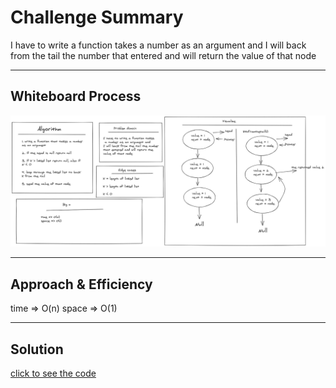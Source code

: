 # Challenge Summary

<!-- Description of the challenge -->

I have to write a function takes
a number as an argument and
I will back from the tail the number
that entered and will return the
value of that node

---

## Whiteboard Process

<!-- Embedded whiteboard image -->

![ch06](../../img/ch07.png)

---

## Approach & Efficiency

<!-- What approach did you take? Why? What is the Big O space/time for this approach? -->

time => O(n)
space => O(1)

---

## Solution

<!-- Show how to run your code, and examples of it in action -->

[click to see the code](../code-challenges/)
